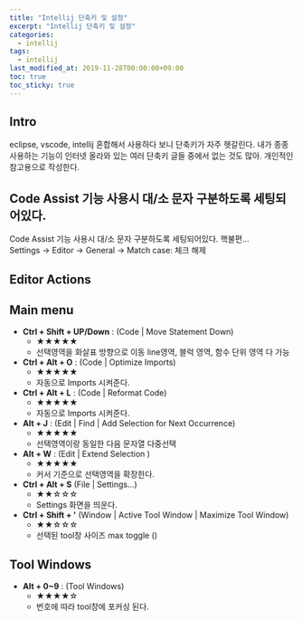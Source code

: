 ```yaml
---
title: "Intellij 단축키 및 설정"
excerpt: "Intellij 단축키 및 설정"
categories: 
  - intellij
tags: 
  - intellij
last_modified_at: 2019-11-28T00:00:00+09:00
toc: true
toc_sticky: true
---
```


## Intro
eclipse, vscode, intellij 혼합해서 사용하다 보니 단축키가 자주 헷갈린다.
내가 종종 사용하는 기능이 인터넷 올라와 있는 여러 단축키 글들 중에서 없는 것도 많아.
개인적인 참고용으로 작성한다.

## Code Assist 기능 사용시 대/소 문자 구분하도록 세팅되어있다.
Code Assist 기능 사용시 대/소 문자 구분하도록 세팅되어있다. 핵불편...<br>
Settings -> Editor -> General -> Match case: 체크 해제

## Editor Actions

## Main menu
- **Ctrl + Shift + UP/Down** : (Code | Move Statement Down)
  - ★★★★★
  - 선택영역을 화살표 방향으로 이동 line영역, 블럭 영역, 함수 단위 영역 다 가능
- **Ctrl + Alt + O** : (Code | Optimize Imports)
  - ★★★★★
  - 자동으로 Imports 시켜준다.
- **Ctrl + Alt + L** : (Code | Reformat Code)
  - ★★★★★
  - 자동으로 Imports 시켜준다.
- **Alt + J** : (Edit | Find | Add Selection for Next Occurrence)
  - ★★★★★
  - 선택영역이랑 동일한 다음 문자열 다중선택 
- **Alt + W** : (Edit | Extend Selection  )
  - ★★★★★
  - 커서 기준으로 선택영역을 확장한다.
- **Ctrl + Alt + S** (File | Settings...)
  - ★★☆☆☆
  - Settings 화면을 띄운다.
- **Ctrl + Shift + '** (Window | Active Tool Window | Maximize Tool Window)
  - ★★☆☆☆
  - 선택된 tool창 사이즈 max toggle ()  

## Tool Windows
- **Alt + 0~9** : (Tool Windows)
  - ★★★★☆
  - 번호에 따라 tool창에 포커싱 된다. 
  
  

